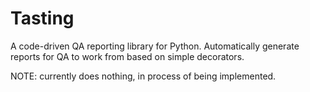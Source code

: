 # Tasting

A code-driven QA reporting library for Python. Automatically generate reports for QA to work from based on simple decorators.

NOTE: currently does nothing, in process of being implemented.
